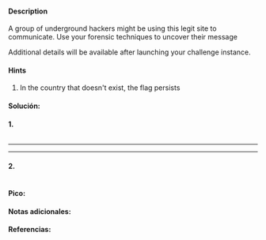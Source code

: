 
#### Description
A group of underground hackers might be using this legit site to communicate. Use your forensic techniques to uncover their message

Additional details will be available after launching your challenge instance.

#### Hints 
1. In the country that doesn't exist, the flag persists


#### Solución:

#### 1.

````

`````




--- 
---
#### 2.

````

`````


#### Pico:


#### Notas adicionales:


#### Referencias:




